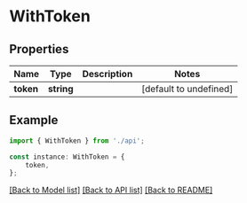 # WithToken


## Properties

Name | Type | Description | Notes
------------ | ------------- | ------------- | -------------
**token** | **string** |  | [default to undefined]

## Example

```typescript
import { WithToken } from './api';

const instance: WithToken = {
    token,
};
```

[[Back to Model list]](../README.md#documentation-for-models) [[Back to API list]](../README.md#documentation-for-api-endpoints) [[Back to README]](../README.md)
